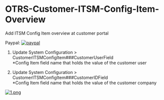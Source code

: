 # OTRS-Customer-ITSM-Config-Item-Overview
Add ITSM Config Item overview at customer portal
  
Paypal: [![paypal](https://www.paypalobjects.com/en_US/i/btn/btn_donateCC_LG.gif)](https://paypal.me/MohdAzfar?locale.x=en_US)      

 
1. Update System Configuration > CustomerITSMConfigItem###CustomerUserField    
*Config Item field name that holds the value of the customer user  
    
2. Update System Configuration > CustomerITSMConfigItem###CustomerIDField  
*Config Item field name that holds the value of the customer company  

		
[![1.png](https://i.postimg.cc/L4D3rnXG/1.png)](https://postimg.cc/t7166RFz)